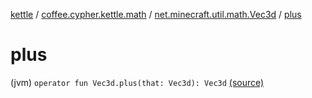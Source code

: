 [kettle](../../index.md) / [coffee.cypher.kettle.math](../index.md) / [net.minecraft.util.math.Vec3d](index.md) / [plus](./plus.md)

# plus

(jvm) `operator fun Vec3d.plus(that: Vec3d): Vec3d` [(source)](https://github.com/Cypher121/kettle/blob/master/src/main/kotlin/coffee/cypher/kettle/math/Vectors.kt#L11)